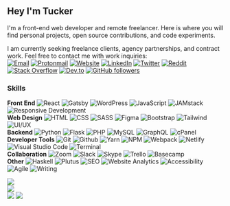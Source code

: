 ## Hey I'm Tucker

I'm a front-end web developer and remote freelancer. Here is where you will find personal projects, open source contributions, and code experiments. 

I am currently seeking freelance clients, agency partnerships, and contract work. Feel free to contact me with work inquiries:  
[![Email](https://img.shields.io/badge/Gmail-D14836?logo=gmail&logoColor=white)](mailto:tucker@tuckertriggs.com)
[![Protonmail](https://img.shields.io/badge/ProtonMail-8B89CC?logo=protonmail&logoColor=white)](mailto:tuckertriggs@protonmail.com)
[![Website](https://img.shields.io/badge/website-000000?logoColor=white)](https://www.tuckertriggs.com)
[![LinkedIn](https://img.shields.io/badge/LinkedIn-%230077B5.svg?logo=linkedin&logoColor=white)](https://linkedin.com/in/tuckertriggs)
[![Twitter](https://img.shields.io/badge/Twitter-%231DA1F2.svg?logo=Twitter&logoColor=white)](https://twitter.com/tuckertriggs)
[![Reddit](https://img.shields.io/badge/Reddit-%23FF4500.svg?logo=Reddit&logoColor=white)](https://reddit.com/user/tuckertriggs)
[![Stack Overflow](https://img.shields.io/badge/-Stackoverflow-FE7A16?logo=stack-overflow&logoColor=white)](https://stackoverflow.com/users/10277376)
[![Dev.to](https://img.shields.io/badge/dev.to-0A0A0A?logo=devdotto&logoColor=white)](https://dev.to/tuckertriggs)
[![GitHub followers](https://img.shields.io/github/followers/tuckpuck?branch=master&label=Followers&logo=GitHub&logoColor=ffffff&labelColor=282828&color=informational&style=flat)](https://github.com/tuckpuck)


### Skills
**Front End** ![React](https://img.shields.io/badge/-React-111?&logo=React) ![Gatsby](https://img.shields.io/badge/-Gatsby-111?&logo=Gatsby) ![WordPress](https://img.shields.io/badge/-WordPress-111?&logo=WordPress) ![JavaScript](https://img.shields.io/badge/-JavaScript-111?&logo=JavaScript) ![JAMstack](https://img.shields.io/badge/-jamstack-111?&logo=jamstack) ![Responsive Development](https://img.shields.io/badge/-responsive%20development-111)  
**Web Design** ![HTML](https://img.shields.io/badge/-html5-111?&logo=html5) ![CSS](https://img.shields.io/badge/-css-111?&logo=css3) ![SASS](https://img.shields.io/badge/-sass-111?&logo=sass) ![Figma](https://img.shields.io/badge/-figma-111?&logo=figma) ![Bootstrap](https://img.shields.io/badge/-bootstrap-111?&logo=bootstrap) ![Tailwind](https://img.shields.io/badge/-tailwind-111?&logo=tailwind-css) ![UI/UX](https://img.shields.io/badge/-ui/ux-111)  
**Backend** ![Python](https://img.shields.io/badge/-python-111?&logo=python) ![Flask](https://img.shields.io/badge/-flask-111?&logo=flask) ![PHP](https://img.shields.io/badge/-php-111?&logo=php) ![MySQL](https://img.shields.io/badge/-mysql-111?&logo=mysql) ![GraphQL](https://img.shields.io/badge/-graphql-111?&logo=graphql) ![cPanel](https://img.shields.io/badge/-cpanel-111?&logo=cpanel)  
**Developer Tools** ![Git](https://img.shields.io/badge/-git-111?&logo=git) ![Github](https://img.shields.io/badge/-github-111?&logo=github) ![Yarn](https://img.shields.io/badge/-yarn-111?&logo=yarn) ![NPM](https://img.shields.io/badge/-npm-111?&logo=npm) ![Webpack](https://img.shields.io/badge/-webpack-111?&logo=webpack) ![Netlify](https://img.shields.io/badge/-netlify-111?&logo=netlify)  ![Visual Studio Code](https://img.shields.io/badge/Visual_Studio-111?logo=visual%20studio) ![Terminal](https://img.shields.io/badge/-terminal-111?&logo=gnu-bash)  
**Collaboration** ![Zoom](https://img.shields.io/badge/-zoom-111?&logo=zoom) ![Slack](https://img.shields.io/badge/-slack-111?&logo=slack) ![Skype](https://img.shields.io/badge/-skype-111?&logo=skype) ![Trello](https://img.shields.io/badge/-trello-111?&logo=trello) ![Basecamp](https://img.shields.io/badge/-basecamp-111?&logo=basecamp)  
**Other** ![Haskell](https://img.shields.io/badge/-haskell-111?&logo=haskell) ![Plutus](https://img.shields.io/badge/-plutus-111) ![SEO](https://img.shields.io/badge/-seo-111) ![Website Analytics](https://img.shields.io/badge/-analytics-111) ![Accessibility](https://img.shields.io/badge/-accessibility-111) ![Agile](https://img.shields.io/badge/-agile-111) ![Writing](https://img.shields.io/badge/-writing-111)

![](https://github-readme-stats.vercel.app/api?username=tuckpuck&theme=tokyonight&hide_border=true&include_all_commits=true&count_private=true)<br/>
![](https://github-readme-streak-stats.herokuapp.com/?user=tuckpuck&theme=tokyonight&hide_border=true)<br/>
![](https://github-readme-stats.vercel.app/api/top-langs/?username=tuckpuck&theme=tokyonight&hide_border=true&include_all_commits=true&count_private=true&layout=compact)
![](https://github-profile-summary-cards.vercel.app/api/cards/profile-details?username=tuckpuck&theme=tokyonight)

<!--
### Hi there 👋
**tuckpuck/tuckpuck** is a ✨ _special_ ✨ repository because its `README.md` (this file) appears on your GitHub profile.

Here are some ideas to get you started:

- 🔭 I’m currently working on ...
- 🌱 I’m currently learning ...
- 👯 I’m looking to collaborate on ...
- 🤔 I’m looking for help with ...
- 💬 Ask me about ...
- 📫 How to reach me: ...
- 😄 Pronouns: ...
- ⚡ Fun fact: ...

![Metrics](https://metrics.lecoq.io/tuckpuck?template=classic&config.timezone=America%2FDenver)
-->
